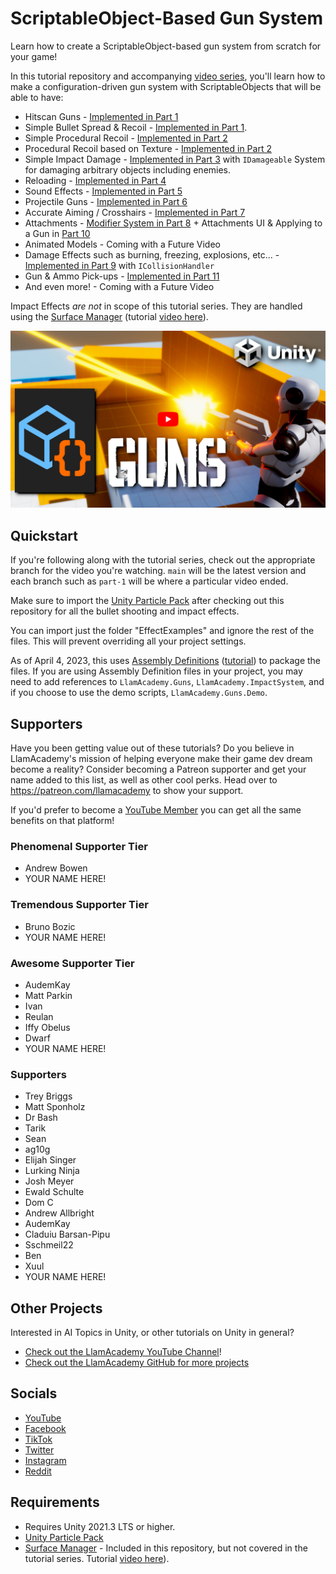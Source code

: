 # ScriptableObject-Based Gun System
Learn how to create a ScriptableObject-based gun system from scratch for your game! 

In this tutorial repository and accompanying [video series](https://www.youtube.com/watch?v=E-vIMamyORg&list=PLllNmP7eq6TQJjgKJ6FKcNFfRREe_L6to), you'll learn how to make a configuration-driven gun system with ScriptableObjects that will be able to have:
* Hitscan Guns - [Implemented in Part 1](https://www.youtube.com/watch?v=E-vIMamyORg&list=PLllNmP7eq6TQJjgKJ6FKcNFfRREe_L6to&index=1)
* Simple Bullet Spread & Recoil - [Implemented in Part 1](https://www.youtube.com/watch?v=E-vIMamyORg&list=PLllNmP7eq6TQJjgKJ6FKcNFfRREe_L6to&index=1).
* Simple Procedural Recoil - [Implemented in Part 2](https://www.youtube.com/watch?v=pwq7F5DeQnI&list=PLllNmP7eq6TQJjgKJ6FKcNFfRREe_L6to&index=2)
* Procedural Recoil based on Texture - [Implemented in Part 2](https://www.youtube.com/watch?v=pwq7F5DeQnI&list=PLllNmP7eq6TQJjgKJ6FKcNFfRREe_L6to&index=2)
* Simple Impact Damage - [Implemented in Part 3](https://www.youtube.com/watch?v=6yvUmSxlGQo&list=PLllNmP7eq6TQJjgKJ6FKcNFfRREe_L6to&index=3) with `IDamageable` System for damaging arbitrary objects including enemies.
* Reloading - [Implemented in Part 4](https://www.youtube.com/watch?v=Tn8RYWnEd94&list=PLllNmP7eq6TQJjgKJ6FKcNFfRREe_L6to&index=4)
* Sound Effects - [Implemented in Part 5](https://www.youtube.com/watch?v=hV3BAw2c9Io&list=PLllNmP7eq6TQJjgKJ6FKcNFfRREe_L6to&index=5)
* Projectile Guns - [Implemented in Part 6](https://www.youtube.com/watch?v=LIB7uGDZou0&list=PLllNmP7eq6TQJjgKJ6FKcNFfRREe_L6to&index=6)
* Accurate Aiming / Crosshairs - [Implemented in Part 7](https://www.youtube.com/watch?v=x8ECpNWMmag&list=PLllNmP7eq6TQJjgKJ6FKcNFfRREe_L6to&index=7&pp=sAQB)
* Attachments - [Modifier System in Part 8](https://www.youtube.com/watch?v=RbIk6VnwHnI&list=PLllNmP7eq6TQJjgKJ6FKcNFfRREe_L6to&index=8) + Attachments UI & Applying to a Gun in [Part 10](https://www.youtube.com/watch?v=8wBEb2l0vZQ&list=PLllNmP7eq6TQJjgKJ6FKcNFfRREe_L6to&index=10)
* Animated Models - Coming with a Future Video
* Damage Effects such as burning, freezing, explosions, etc... - [Implemented in Part 9](https://www.youtube.com/watch?v=Y-Qr6GPN2v0&list=PLllNmP7eq6TQJjgKJ6FKcNFfRREe_L6to&index=9) with `ICollisionHandler`
* Gun & Ammo Pick-ups - [Implemented in Part 11](https://www.youtube.com/watch?v=Fpt9xA3Ftmo&list=PLllNmP7eq6TQJjgKJ6FKcNFfRREe_L6to&index=11)
* And even more! - Coming with a Future Video

Impact Effects _are not_ in scope of this tutorial series. They are handled using the [Surface Manager](https://github.com/llamacademy/surface-manager) (tutorial [video here](https://youtu.be/kT2ZxjMuT_4)).

[![Youtube Tutorial](./Video%20Screenshot.jpg)](https://www.youtube.com/watch?v=E-vIMamyORg&list=PLllNmP7eq6TQJjgKJ6FKcNFfRREe_L6to)

## Quickstart
If you're following along with the tutorial series, check out the appropriate branch for the video you're watching. `main` will be the latest version and each branch such as `part-1` will be where a particular video ended.

Make sure to import the [Unity Particle Pack](https://assetstore.unity.com/packages/essentials/tutorial-projects/unity-particle-pack-127325) after checking out this repository for all the bullet shooting and impact effects.

You can import just the folder "EffectExamples" and ignore the rest of the files. This will prevent overriding all your project settings.

As of April 4, 2023, this uses [Assembly Definitions](https://docs.unity3d.com/Manual/ScriptCompilationAssemblyDefinitionFiles.html) ([tutorial](https://youtu.be/qprZHOPu2OI)) to package the files. If you are using Assembly Definition files in your project, you may need to add references to `LlamAcademy.Guns`, `LlamAcademy.ImpactSystem`, and if you choose to use the demo scripts, `LlamAcademy.Guns.Demo`.

## Supporters
Have you been getting value out of these tutorials? Do you believe in LlamAcademy's mission of helping everyone make their game dev dream become a reality? Consider becoming a Patreon supporter and get your name added to this list, as well as other cool perks.
Head over to https://patreon.com/llamacademy to show your support.

If you'd prefer to become a [YouTube Member](https://www.youtube.com/channel/UCnWm6pMD38R1E2vCAByGb6w/join) you can get all the same benefits on that platform!

### Phenomenal Supporter Tier
* Andrew Bowen
* YOUR NAME HERE!

### Tremendous Supporter Tier
* Bruno Bozic
* YOUR NAME HERE!

### Awesome Supporter Tier
* AudemKay
* Matt Parkin
* Ivan
* Reulan
* Iffy Obelus
* Dwarf
* YOUR NAME HERE!

### Supporters
* Trey Briggs
* Matt Sponholz
* Dr Bash
* Tarik
* Sean
* ag10g
* Elijah Singer
* Lurking Ninja
* Josh Meyer
* Ewald Schulte
* Dom C
* Andrew Allbright
* AudemKay
* Claduiu Barsan-Pipu
* Sschmeil22
* Ben
* Xuul
* YOUR NAME HERE!

## Other Projects
Interested in AI Topics in Unity, or other tutorials on Unity in general? 

* [Check out the LlamAcademy YouTube Channel](https://youtube.com/c/LlamAcademy)!
* [Check out the LlamAcademy GitHub for more projects](https://github.com/llamacademy)

## Socials
* [YouTube](https://youtube.com/c/LlamAcademy)
* [Facebook](https://facebook.com/LlamAcademyOfficial)
* [TikTok](https://www.tiktok.com/@llamacademy)
* [Twitter](https://twitter.com/TheLlamAcademy)
* [Instagram](https://www.instagram.com/llamacademy/)
* [Reddit](https://www.reddit.com/user/LlamAcademyOfficial)

## Requirements
* Requires Unity 2021.3 LTS or higher.
* [Unity Particle Pack](https://assetstore.unity.com/packages/essentials/tutorial-projects/unity-particle-pack-127325)
* [Surface Manager](https://github.com/llamacademy/surface-manager) - Included in this repository, but not covered in the tutorial series. Tutorial [video here](https://youtu.be/kT2ZxjMuT_4)).